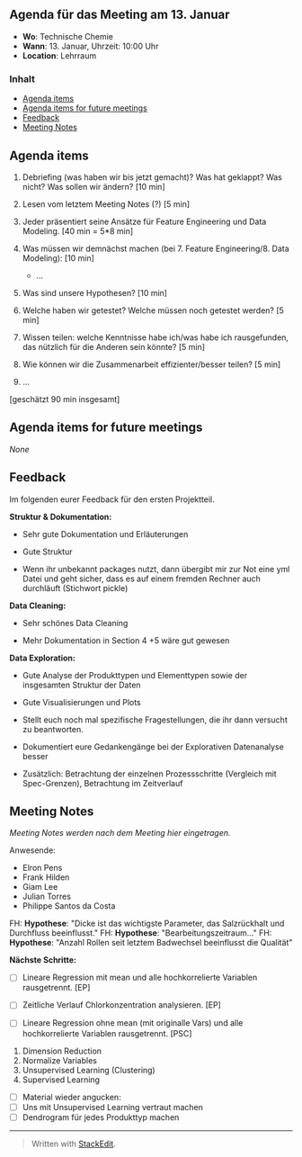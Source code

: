 ## Agenda für das Meeting am 13. Januar
- **Wo**: Technische Chemie
- **Wann**: 13. Januar, Uhrzeit: 10:00 Uhr 
- **Location**: Lehrraum

### Inhalt

* [Agenda items](#agenda-items)
* [Agenda items for future meetings](#agenda-items-for-future-meetings)
* [Feedback](#feedback)
* [Meeting Notes](#meeting-notes)

## Agenda items

1. Debriefing (was haben wir bis jetzt gemacht)? Was hat geklappt? Was nicht? Was sollen wir ändern? [10 min]

2. Lesen vom letztem Meeting Notes (?) [5 min]

3. Jeder präsentiert seine Ansätze für Feature Engineering und Data Modeling. [40 min = 5*8 min]

5. Was müssen wir demnächst machen (bei 7. Feature Engineering/8. Data Modeling): [10 min]
	- ...

6. Was sind unsere Hypothesen? [10 min]
7. Welche haben wir getestet? Welche müssen noch getestet werden? [5 min]
	
8. Wissen teilen: welche Kenntnisse habe ich/was habe ich rausgefunden, das nützlich für die Anderen sein könnte? [5 min]

9.  Wie können wir die Zusammenarbeit effizienter/besser teilen? [5 min]
10. ...

[geschätzt 90 min insgesamt]

## Agenda items for future meetings

*None*

## Feedback

Im folgenden eurer Feedback für den ersten Projektteil.

**Struktur & Dokumentation:**

- Sehr gute Dokumentation und Erläuterungen

- Gute Struktur

- Wenn ihr unbekannt packages nutzt, dann übergibt mir zur Not eine yml Datei und geht sicher, dass es auf einem fremden Rechner auch durchläuft (Stichwort pickle)

**Data Cleaning:**

- Sehr schönes Data Cleaning

- Mehr Dokumentation in Section 4 +5 wäre gut gewesen

**Data Exploration:**

- Gute Analyse der Produkttypen und Elementtypen sowie der insgesamten Struktur der Daten

- Gute Visualisierungen und Plots

- Stellt euch noch mal spezifische Fragestellungen, die ihr dann versucht zu beantworten.

- Dokumentiert eure Gedankengänge bei der Explorativen Datenanalyse besser

- Zusätzlich: Betrachtung der einzelnen Prozessschritte (Vergleich mit Spec-Grenzen), Betrachtung im Zeitverlauf

## Meeting Notes
*Meeting Notes werden nach dem Meeting hier eingetragen.*

Anwesende:
- Elron Pens
- Frank Hilden
- Giam Lee
- Julian Torres
- Philippe Santos da Costa

FH: **Hypothese**: "Dicke ist das wichtigste Parameter, das Salzrückhalt und Durchfluss beeinflusst."
FH: **Hypothese**: "Bearbeitungszeitraum..."
FH: **Hypothese**: "Anzahl Rollen seit letztem Badwechsel beeinflusst die Qualität"

**Nächste Schritte:**

- [ ] Lineare Regression mit mean und alle hochkorrelierte Variablen rausgetrennt. [EP]
- [ ] Zeitliche Verlauf Chlorkonzentration analysieren. [EP] 
- [ ] Lineare Regression ohne mean (mit originalle Vars) und alle hochkorrelierte Variablen rausgetrennt. [PSC]



1. Dimension Reduction
2. Normalize Variables
3. Unsupervised Learning (Clustering)
4. Supervised Learning

- [ ] Material wieder angucken:
- [ ] Uns mit Unsupervised Learning vertraut machen
- [ ] Dendrogram für jedes Produkttyp machen

---
> Written with [StackEdit](https://stackedit.io/).
<!--stackedit_data:
eyJoaXN0b3J5IjpbLTEyMTcyNTE1MzMsLTgxMzI4MDk5MCwtMj
AyODIzNzkzMiwtMTUwOTEwNTU1NywtMTAxNTk1MDI4NywtMzUz
MjI1MzgsLTY0NDc1NzEzNCwtMjY1MDU0MzgxXX0=
-->
